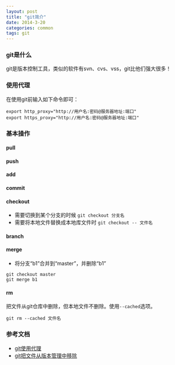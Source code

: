 ```yaml
---
layout: post
title: "git简介"
date: 2014-3-20
categories: common
tags: git
---
```


### git是什么

git是版本控制工具，类似的软件有svn、cvs、vss，git比他们强大很多！

### 使用代理

在使用git前输入如下命令即可：

```
export http_proxy="http://用户名:密码@服务器地址:端口"
export https_proxy="http://用户名:密码@服务器地址:端口"
```

### 基本操作

#### pull

#### push

#### add

#### commit

#### checkout

*  需要切换到某个分支的时候
   `git checkout 分支名`
*  需要将本地文件替换成本地库文件时
   `git checkout -- 文件名`

#### branch

#### merge

*  将分支“b1”合并到“master”，并删除“b1”

```
git checkout master
git merge b1
```

#### rm

把文件从git仓库中删除，但本地文件不删除。使用`--cached`选项。

```
git rm --cached 文件名
```

### 参考文档

*  [git使用代理](http://www.chenshake.com/git-uses-a-proxy/)
*  [git把文件从版本管理中移除](http://blog.sina.com.cn/s/blog_59fb90df0101980a.html)